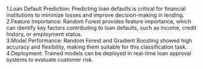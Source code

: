 1.Loan Default Prediction: Predicting loan defaults is critical for financial institutions to minimize losses and improve decision-making in lending.<br/>
2.Feature Importance: Random Forest provides feature importance, which can identify key factors contributing to loan defaults, such as income, credit history, or employment status.<br/>
3.Model Performance: Random Forest and Gradient Boosting showed high accuracy and flexibility, making them suitable for this classification task.<br/>
4.Deployment: Trained models can be deployed in real-time loan approval systems to evaluate customer risk.<br/>
